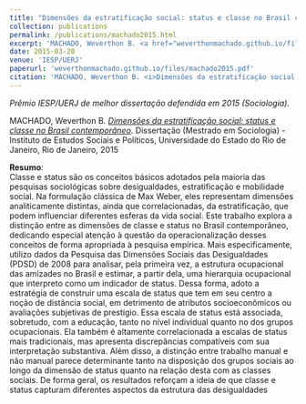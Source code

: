 ```yaml
---
title: "Dimensões da estratificação social: status e classe no Brasil contemporâneo"
collection: publications
permalink: /publications/machado2015.html
excerpt: 'MACHADO, Weverthon B. <a href="weverthonmachado.github.io/files/machado2015.pdf"><font color="#52adc8"><i>Dimensões da estratificação social: status e classe no Brasil contemporâneo</i></font></a>. Dissertação (Mestrado em Sociologia) - Instituto de Estudos Sociais e Políticos, Universidade do Estado do Rio de Janeiro, Rio de Janeiro, 2015'
date: 2015-03-20
venue: 'IESP/UERJ'
paperurl: 'weverthonmachado.github.io/files/machado2015.pdf'
citation: 'MACHADO, Weverthon B. <i>Dimensões da estratificação social: status e classe no Brasil contemporâneo</i>. Dissertação (Mestrado em Sociologia) - Instituto de Estudos Sociais e Políticos, Universidade do Estado do Rio de Janeiro, Rio de Janeiro, 2015'
---
```


*Prêmio IESP/UERJ de melhor dissertação defendida em 2015 (Sociologia).*

MACHADO, Weverthon B. [*Dimensões da estratificação social: status e classe no Brasil contemporâneo*](weverthonmachado.github.io/files/machado2015.pdf). Dissertação (Mestrado em Sociologia) - Instituto de Estudos Sociais e Políticos, Universidade do Estado do Rio de Janeiro, Rio de Janeiro, 2015

**Resumo**:  
Classe e status são os conceitos básicos adotados pela maioria das pesquisas sociológicas sobre desigualdades, estratificação e mobilidade social. Na formulação clássica de Max Weber, eles representam dimensões analiticamente distintas, ainda que correlacionadas, da estratificação, que podem influenciar diferentes esferas da vida social. Este trabalho explora a distinção entre as dimensões de classe e status no Brasil contemporâneo, dedicando especial atenção à questão da operacionalização desses conceitos de forma apropriada à pesquisa empírica. Mais especificamente, utilizo dados da Pesquisa das Dimensões Sociais das Desigualdades (PDSD) de 2008 para analisar, pela primeira vez, a estrutura ocupacional das amizades no Brasil e estimar, a partir dela, uma hierarquia ocupacional que interpreto como um indicador de status. Dessa forma, adoto a estratégia de construir uma escala de status que tem em seu centro a noção de distância social, em detrimento de atributos socioeconômicos ou avaliações subjetivas de prestígio. Essa escala de status está associada, sobretudo, com a educação, tanto no nível individual quanto no dos grupos ocupacionais. Ela também é altamente correlacionada a escalas de status mais tradicionais, mas apresenta discrepâncias compatíveis com sua interpretação substantiva. Além disso, a distinção entre trabalho manual e não manual parece determinante tanto na disposição dos grupos sociais ao longo da dimensão de status quanto na relação desta com as classes sociais. De forma geral, os resultados reforçam a ideia de que classe e status capturam diferentes aspectos da estrutura das desigualdades

<meta name="citation_title" content="Dimensões da estratificação social: status e classe no Brasil contemporâneo">
<meta name="citation_author" content="Machado, Weverthon">
<meta name="citation_publication_date" content="2015">
<meta name="citation_pdf_url" content="weverthonmachado.github.io/files/machado2015.pdf">
